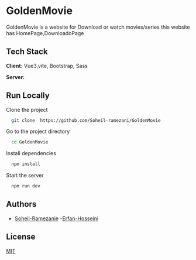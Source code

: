 
# GoldenMovie
GoldenMovie is a website for Download or watch movies/series 
this website has HomePage,DownloadoPage 

## Tech Stack

**Client:** Vue3,vite, Bootstrap, Sass

**Server:** 


## Run Locally

Clone the project

```bash
  git clone  https://github.com/Soheil-ramezani/GoldenMovie
```

Go to the project directory

```bash
  cd GoldenMovie
```

Install dependencies

```bash
  npm install
```

Start the server

```bash
  npm run dev
```


## Authors

- [Soheil-Ramezanie]()
-[Erfan-Hosseini](https://github.com/erfanHP390)


## License

[MIT](https://choosealicense.com/licenses/mit/)

